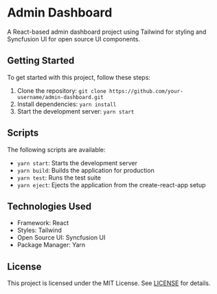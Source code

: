 # Admin Dashboard

A React-based admin dashboard project using Tailwind for styling and Syncfusion UI for open source UI components.

## Getting Started

To get started with this project, follow these steps:

1. Clone the repository: `git clone https://github.com/your-username/admin-dashboard.git`
2. Install dependencies: `yarn install`
3. Start the development server: `yarn start`

## Scripts

The following scripts are available:

- `yarn start`: Starts the development server
- `yarn build`: Builds the application for production
- `yarn test`: Runs the test suite
- `yarn eject`: Ejects the application from the create-react-app setup

## Technologies Used

- Framework: React
- Styles: Tailwind
- Open Source UI: Syncfusion UI
- Package Manager: Yarn

## License

This project is licensed under the MIT License. See [LICENSE](LICENSE) for details.
